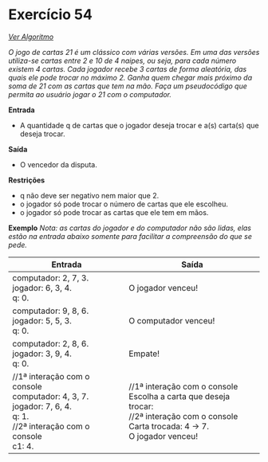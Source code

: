 # Exercício 54

[*Ver Algoritmo*](Algoritmo54.md)

*O jogo de cartas 21 é um clássico com várias versões. Em uma das versões utiliza-se cartas entre 2 e 10 de 4 naipes, ou seja, para cada número existem 4 cartas. Cada jogador recebe 3 cartas de forma aleatória, das quais ele pode trocar no máximo 2. Ganha quem chegar mais próximo da soma de 21 com as cartas que tem na mão. Faça um pseudocódigo que permita ao usuário jogar o 21 com o computador.*

**Entrada**

- A quantidade q de cartas que o jogador deseja trocar e a(s) carta(s) que deseja trocar.

**Saída**

- O vencedor da disputa.

**Restrições**

- q não deve ser negativo nem maior que 2.
- o jogador só pode trocar o número de cartas que ele escolheu.
- o jogador só pode trocar as cartas que ele tem em mãos.

**Exemplo**
*Nota: as cartas do jogador e do computador não são lidas, elas estão na entrada abaixo somente para facilitar a compreensão do que se pede.*

| Entrada| Saída  |
|--------------------------|------------------------------------|
|computador: 2, 7, 3.<br>jogador: 6, 3, 4.<br>q: 0.|O jogador venceu!|
|computador: 9, 8, 6.<br>jogador: 5, 5, 3.<br>q: 0.|O computador venceu!|
|computador: 2, 8, 6.<br>jogador: 3, 9, 4.<br>q: 0.|Empate!|
|//1ª interação com o console<br>computador: 4, 3, 7.<br>jogador: 7, 6, 4.<br>q: 1.<br>//2ª interação com o console<br>c1: 4.|//1ª interação com o console<br>Escolha a carta que deseja trocar:<br>//2ª interação com o console<br>Carta trocada: 4 -> 7.<br>O jogador venceu!|//1ª interação com o console<br>computador: 6, 5, 7.<br>jogador: 3, 2, 8.<br>q: 3.<br>//2ª interação com o console<br>q: 2<br>//3ª interação com o console<br>c1: 4.<br>//4ª interação com o console<br>c1: 2.<br>//5ª interação com o console<br>c2: 2.<br>//6ª interação com o console<br>c2: 3.|//1ª interação com o console<br>Selecione 0, 1 ou 2:<br>//2ª interação com o console<br>Escolha a carta que deseja trocar:<br>//3ª interação com o console<br>Você não possui essa carta, insira outra.<br>//4ª interação com o console<br>2 -> 5.<br>//5ª interação com o console<br>Você não possui essa carta, insira outra.<br>//6ª interação com o console<br>3 -> 1.<br>O computador venceu!<br>|
